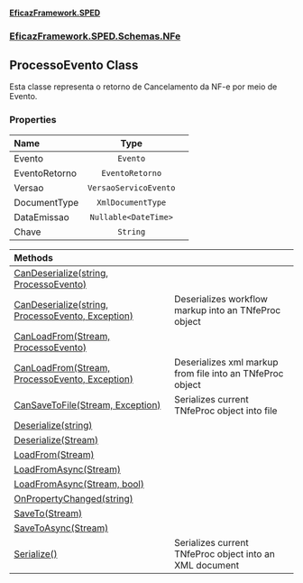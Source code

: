 #### [EficazFramework.SPED](EficazFrameworkSPED.md 'EficazFramework SPED')
### [EficazFramework.SPED.Schemas.NFe](EficazFramework.SPED.Schemas.NFe.md 'EficazFramework.SPED.Schemas.NFe')

## ProcessoEvento Class

Esta classe representa o retorno de Cancelamento da NF-e por meio de Evento.
### Properties

| Name | Type | |
| :--- | :---: | :--- |
| Evento | `Evento` |  |
| EventoRetorno | `EventoRetorno` |  |
| Versao | `VersaoServicoEvento` |  |
| DocumentType | `XmlDocumentType` |  |
| DataEmissao | `Nullable<DateTime>` |  |
| Chave | `String` |  |

| Methods | |
| :--- | :--- |
| [CanDeserialize(string, ProcessoEvento)](EficazFramework.SPED.Schemas.NFe/ProcessoEvento/CanDeserialize(string,ProcessoEvento).md 'EficazFramework.SPED.Schemas.NFe.ProcessoEvento.CanDeserialize(string, EficazFramework.SPED.Schemas.NFe.ProcessoEvento)') | |
| [CanDeserialize(string, ProcessoEvento, Exception)](EficazFramework.SPED.Schemas.NFe/ProcessoEvento/CanDeserialize(string,ProcessoEvento,Exception).md 'EficazFramework.SPED.Schemas.NFe.ProcessoEvento.CanDeserialize(string, EficazFramework.SPED.Schemas.NFe.ProcessoEvento, System.Exception)') | Deserializes workflow markup into an TNfeProc object |
| [CanLoadFrom(Stream, ProcessoEvento)](EficazFramework.SPED.Schemas.NFe/ProcessoEvento/CanLoadFrom(Stream,ProcessoEvento).md 'EficazFramework.SPED.Schemas.NFe.ProcessoEvento.CanLoadFrom(System.IO.Stream, EficazFramework.SPED.Schemas.NFe.ProcessoEvento)') | |
| [CanLoadFrom(Stream, ProcessoEvento, Exception)](EficazFramework.SPED.Schemas.NFe/ProcessoEvento/CanLoadFrom(Stream,ProcessoEvento,Exception).md 'EficazFramework.SPED.Schemas.NFe.ProcessoEvento.CanLoadFrom(System.IO.Stream, EficazFramework.SPED.Schemas.NFe.ProcessoEvento, System.Exception)') | Deserializes xml markup from file into an TNfeProc object |
| [CanSaveToFile(Stream, Exception)](EficazFramework.SPED.Schemas.NFe/ProcessoEvento/CanSaveToFile(Stream,Exception).md 'EficazFramework.SPED.Schemas.NFe.ProcessoEvento.CanSaveToFile(System.IO.Stream, System.Exception)') | Serializes current TNfeProc object into file |
| [Deserialize(string)](EficazFramework.SPED.Schemas.NFe/ProcessoEvento/Deserialize(string).md 'EficazFramework.SPED.Schemas.NFe.ProcessoEvento.Deserialize(string)') | |
| [Deserialize(Stream)](EficazFramework.SPED.Schemas.NFe/ProcessoEvento/Deserialize(Stream).md 'EficazFramework.SPED.Schemas.NFe.ProcessoEvento.Deserialize(System.IO.Stream)') | |
| [LoadFrom(Stream)](EficazFramework.SPED.Schemas.NFe/ProcessoEvento/LoadFrom(Stream).md 'EficazFramework.SPED.Schemas.NFe.ProcessoEvento.LoadFrom(System.IO.Stream)') | |
| [LoadFromAsync(Stream)](EficazFramework.SPED.Schemas.NFe/ProcessoEvento/LoadFromAsync(Stream).md 'EficazFramework.SPED.Schemas.NFe.ProcessoEvento.LoadFromAsync(System.IO.Stream)') | |
| [LoadFromAsync(Stream, bool)](EficazFramework.SPED.Schemas.NFe/ProcessoEvento/LoadFromAsync(Stream,bool).md 'EficazFramework.SPED.Schemas.NFe.ProcessoEvento.LoadFromAsync(System.IO.Stream, bool)') | |
| [OnPropertyChanged(string)](EficazFramework.SPED.Schemas.NFe/ProcessoEvento/OnPropertyChanged(string).md 'EficazFramework.SPED.Schemas.NFe.ProcessoEvento.OnPropertyChanged(string)') | |
| [SaveTo(Stream)](EficazFramework.SPED.Schemas.NFe/ProcessoEvento/SaveTo(Stream).md 'EficazFramework.SPED.Schemas.NFe.ProcessoEvento.SaveTo(System.IO.Stream)') | |
| [SaveToAsync(Stream)](EficazFramework.SPED.Schemas.NFe/ProcessoEvento/SaveToAsync(Stream).md 'EficazFramework.SPED.Schemas.NFe.ProcessoEvento.SaveToAsync(System.IO.Stream)') | |
| [Serialize()](EficazFramework.SPED.Schemas.NFe/ProcessoEvento/Serialize().md 'EficazFramework.SPED.Schemas.NFe.ProcessoEvento.Serialize()') | Serializes current TNfeProc object into an XML document |
